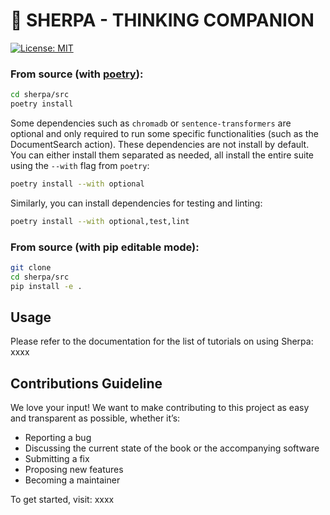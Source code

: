 # 🤖 SHERPA - THINKING COMPANION

[![License: MIT](https://img.shields.io/badge/License-MIT-yellow.svg)](https://opensource.org/licenses/MIT)


### From source (with [poetry](https://python-poetry.org/)):
```bash
cd sherpa/src
poetry install
```

Some dependencies such as `chromadb` or `sentence-transformers` are optional and only required to run some specific functionalities (such as the DocumentSearch action). These dependencies are not install by default. You can either install them separated as needed, all install the entire suite using the `--with` flag from `poetry`:
```bash
poetry install --with optional
```
Similarly, you can install dependencies for testing and linting:
```bash
poetry install --with optional,test,lint
```

### From source (with pip editable mode):
```bash
git clone
cd sherpa/src
pip install -e .
```

## Usage
Please refer to the documentation for the list of tutorials on using Sherpa: xxxx
## Contributions Guideline

We love your input! We want to make contributing to this project as easy and transparent as possible, whether it’s:

- Reporting a bug
- Discussing the current state of the book or the accompanying software
- Submitting a fix
- Proposing new features
- Becoming a maintainer

To get started, visit: xxxx